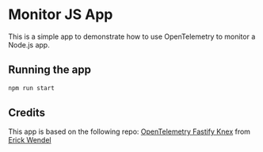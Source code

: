 # Monitor JS App

This is a simple app to demonstrate how to use OpenTelemetry to monitor a Node.js app.

## Running the app

```bash
npm run start
```

## Credits

This app is based on the following repo: [OpenTelemetry Fastify Knex](https://github.com/ErickWendel/opentelemetry-fastify-knex/tree/main) from [Erick Wendel](https://github.com/ErickWendel)
